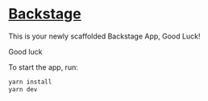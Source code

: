 # [Backstage](https://backstage.io)

This is your newly scaffolded Backstage App, Good Luck!

Good luck

To start the app, run:

```sh
yarn install
yarn dev
```
